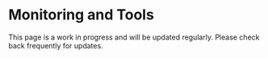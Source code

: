 # Monitoring and Tools

This page is a work in progress and will be updated regularly.  Please check back frequently for updates.
